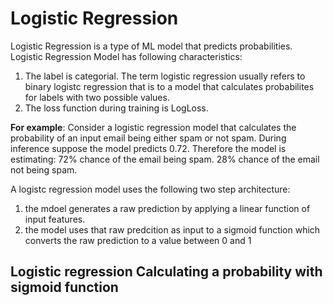 # Logistic Regression
Logistic Regression is a type of ML model that predicts probabilities. Logistic Regression Model has following characteristics:
1. The label is categorial. The term logistic regression usually refers to binary logistc regression that is to a model that calculates probabilites for labels with two possible values.
2. The loss function during training is LogLoss.

**For example**: Consider a logistic regression model that calculates the probability of an input email being either spam or not spam. During inference suppose the model predicts 0.72. Therefore the model is estimating: 72% chance of the email being spam. 28% chance of the email not being spam.

A logistc regression model uses the following two step architecture:
1. the mdoel generates a raw prediction by applying a linear function of input features.
2. the model uses that raw predcition as input to a sigmoid function which converts the raw prediction to a value between 0 and 1


## Logistic regression Calculating a probability with sigmoid function
